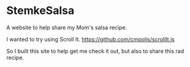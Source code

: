 StemkeSalsa
===========

A website to help share my Mom's salsa recipe.

I wanted to try using Scroll It.
https://github.com/cmpolis/scrollIt.js

So I built this site to help get me check it out, but also to share this rad recipe.
